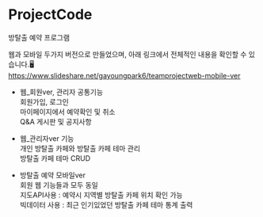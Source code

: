 # ProjectCode

방탈출 예약 프로그램</br>

웹과 모바일 두가지 버전으로 만들었으며, 아래 링크에서 전체적인 내용을 확인할 수 있습니다.🖥️</br>
https://www.slideshare.net/gayoungpark6/teamprojectweb-mobile-ver

* 웹_회원ver, 관리자 공통기능</br>
회원가입, 로그인</br>
마이페이지에서 예약확인 및 취소</br>
Q&A 게시판 및 공지사항</br>

* 웹_관리자ver 기능</br>
개인 방탈출 카페와 방탈출 카페 테마 관리</br>
방탈출 카페 테마 CRUD</br>

* 방탈출 예약 모바일ver</br>
회원 웹 기능들과 모두 동일</br>
지도API사용 : 예약시 지역별 방탈출 카페 위치 확인 가능</br>
빅데이터 사용 : 최근 인기있었던 방탈출 카페 테마 통계 출력</br>
